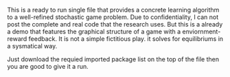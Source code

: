 This is a ready to run single file that provides a concrete learning algorithm to a well-refined stochastic game problem. 
Due to confidentiality, I can not post the complete and real code that the research uses.
But this is a already a demo that features the graphical structure of a game with a enviornment-reward feedback.
It is not a simple fictitious play. it solves for equilibriums in a sysmatical way.

Just download the requied imported package list on the top of the file then you are good to give it a run.





